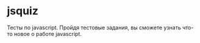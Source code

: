 # jsquiz
Тесты по javascript.
Пройдя тестовые задания, вы сможете узнать что-то новое о работе javascript.
